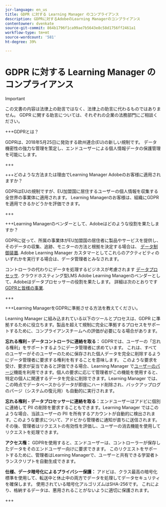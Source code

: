 ```yaml
---
jcr-language: en_us
title: GDPR に対する Learning Manager のコンプライアンス
description: GDPRに対するAdobeのLearning Managerのコンプライアンス
contentowner: dvenkate
source-git-commit: 864b1796f1ca99ae7b5643e8c58d1756ff2461a1
workflow-type: tm+mt
source-wordcount: '581'
ht-degree: 39%

---
```




# GDPR に対する Learning Manager のコンプライアンス

>[!IMPORTANT]
>
>この文書の内容は法律上の助言ではなく、法律上の助言に代わるものではありません。 GDPR に関する助言については、それぞれの企業の法務部門にご相談ください。

+++GDPRとは？

GDPRは、2018年5月25日に発効する欧州連合(EU)の新しい規制です。 データ機密性の強力な管理を策定し、エンドユーザーによる個人情報データの保護管理を可能にします。

+++

+++どのような方法または理由でLearning Manager Adobeのお客様に適用されますか？

GDPRはEUの規制ですが、EU加盟国に居住するユーザーの個人情報を収集する全世界の事業体に適用されます。  Learning Managerのお客様は、組織にGDPRを適用できるかどうかを評価できます。

+++

+++Learning Managerのベンダーとして、Adobeはどのような役割を果たしますか？

GDPRに従って、所属の事業体がEU加盟国の居住者に製品やサービスを提供し、そのデータの収集、追跡、モニターの方法と根拠を決定する場合は、 [データ制御装置](https://gdpr-info.eu/art-24-gdpr/). Adobe Learning Manager カスタマーとしてこれらのアクティビティのいずれかを実行する場合は、データ管理者とみなされます。

コントローラの代わりにデータを処理するビジネスが考慮されます  [データプロセッサ](https://gdpr-info.eu/art-28-gdpr/). クラウドホスティング型LMS Adobe Learning Managerのベンダーとして、Adobeはデータプロセッサーの役割を果たします。 詳細は次のとおりです  [GDPRと皆様の事業](https://www.adobe.com/privacy/general-data-protection-regulation.html).

+++

+++Learning ManagerをGDPRに準拠させる方法を教えてください。

Learning Manager に組み込まれている以下のツールとプロセスは、GDPR に準拠するために役立ちます。製品を超えて規制に完全に準拠するプロセスをサポートするために、コンプライアンスチームへの評価が必要になる場合があります。

**忘れる権利 – データコントローラに連絡を取る：** GDPRでは、ユーザーの「忘れる権利」をサポートするようにデータ管理者に求めています。 これは、すべてのユーザーがそのユーザーのために保存された個人データを完全に削除するようにデータ管理者に要求する権利を有することを意味します。 このような要求を受け、要求が妥当であると評価できる場合、Learning Manager で[ユーザーのパージ](../administrators/feature-summary/purge-users.md)機能を利用できます。個人の要求に応じて管理者がこの機能を使用すると、特定の個人に関連するデータを完全に削除できます。Learning Manager では、この時点でデータベースからデータが即座にハード削除され、バックアップログのパージ（システムの復元用）も自動的に実行されます。

**忘れる権利 - データプロセッサーに連絡を取る：**&#x200B;エンドユーザーはアドビに個別に連絡して PII の削除を要求することもできます。Learning Manager ではこのような場合、当該ユーザーの PII を所有するアカウントが自動的に検出されます。このような要求について、アドビから管理者に通知が直ちに送信されます。その後、管理者はリクエストの有効性を評価し、ユーザーの消去機能を使用してリクエストを処理できます。

**アクセス権：** GDPRを使用すると、エンドユーザーは、コントローラーが保存したデータをそのエンドユーザー向けに要求できます。 このリクエストをサポートするために、管理者はLearning Managerで、ユーザーと共有できる学習者トランスクリプトを自動生成できます。

**仕様、データ暗号化によるプライバシー保護：** アドビは、クラス最高の暗号化標準を使用して、転送中と休止中の両方でデータを処理してデータセキュリティを確保します。 使用されている暗号化アルゴリズムはSHA-256です。 これにより、格納するデータは、悪用されることがないように適切に保護されます。

+++

